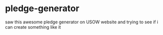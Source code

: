 # pledge-generator
saw this awesome pledge generator on USOW website and trying to see if i can create something like it

